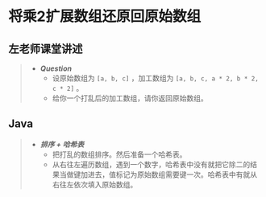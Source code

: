 # 将乘2扩展数组还原回原始数组

## 左老师课堂讲述

> - ***Question***
>   - 设原始数组为 `[a, b, c]` ，加工数组为 `[a, b, c, a * 2, b * 2, c * 2]` 。
>   - 给你一个打乱后的加工数组，请你返回原始数组。

## Java

> - ***排序 + 哈希表***
>   - 把打乱的数组排序。然后准备一个哈希表。
>   - 从右往左遍历数组，遇到一个数字，哈希表中没有就把它除二的结果当做键加进去，值标记为原始数组需要键一次。哈希表中有就从右往左依次填入原始数组。
